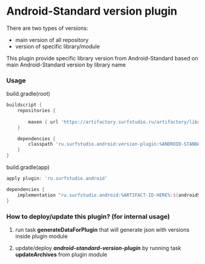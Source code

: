 # Android-Standard version plugin

There are two types of versions:
- main version of all repository
- version of specific library/module

This plugin provide specific library version from Android-Standard 
based on main Android-Standard version by library name

### Usage

build.gradle(root)
```groovy
buildscript {
    repositories {
        
        maven { url 'https://artifactory.surfstudio.ru/artifactory/libs-release-local' }
    }

    dependencies {
        classpath 'ru.surfstudio.android:version-plugin:%ANDROID-STANDARD-VERSION_HERE%'
    }
}
```

build.gradle(app)
```groovy
apply plugin: 'ru.surfstudio.android'

dependencies {
    implementation "ru.surfstudio.android:%ARTIFACT-ID-HERE%:${androidStandard.version("%ARTIFACT-ID-HERE%")}"
}
```

### How to deploy/update this plugin? (for internal usage)

1. run task **generateDataForPlugin** that will generate json with versions 
inside plugin module

2. update/deploy ***android-standard-version-plugin*** by running task 
**updateArchives** from plugin module